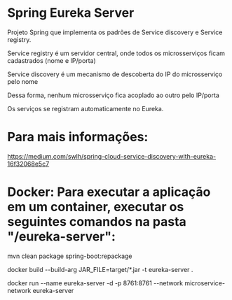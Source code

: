 # Spring Eureka Server

Projeto Spring que implementa os padrões de Service discovery e Service registry.

Service registry é um servidor central, onde todos os microsserviços ficam cadastrados (nome e IP/porta)

Service discovery é um mecanismo de descoberta do IP do microsserviço pelo nome

Dessa forma, nenhum microsserviço fica acoplado ao outro pelo IP/porta

Os serviços se registram automaticamente no Eureka.

# Para mais informações:
https://medium.com/swlh/spring-cloud-service-discovery-with-eureka-16f32068e5c7


# Docker: Para executar a aplicação em um container, executar os seguintes comandos na pasta "/eureka-server":

mvn clean package spring-boot:repackage

docker build --build-arg JAR_FILE=target/*.jar -t eureka-server .

docker run --name eureka-server -d -p 8761:8761 --network microservice-network eureka-server
